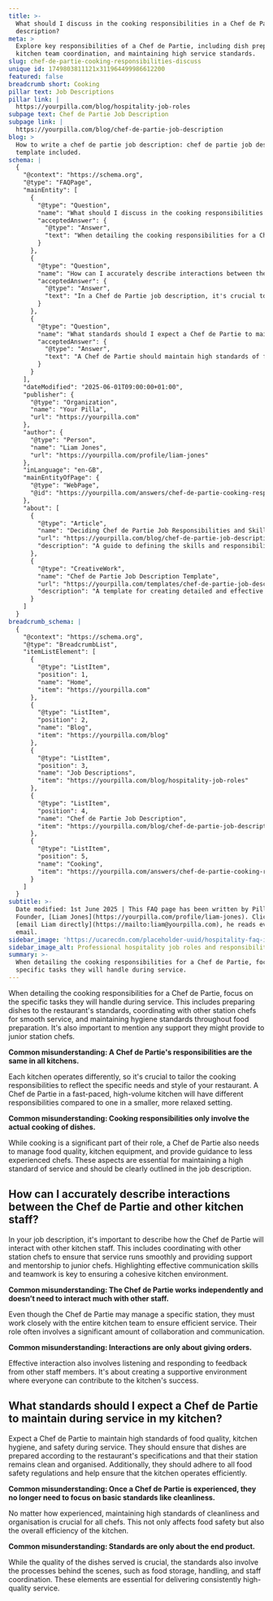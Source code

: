 ```yaml
---
title: >-
  What should I discuss in the cooking responsibilities in a Chef de Partie job
  description?
meta: >
  Explore key responsibilities of a Chef de Partie, including dish preparation,
  kitchen team coordination, and maintaining high service standards.
slug: chef-de-partie-cooking-responsibilities-discuss
unique id: 1749803811121x311964499986612200
featured: false
breadcrumb short: Cooking
pillar text: Job Descriptions
pillar link: |
  https://yourpilla.com/blog/hospitality-job-roles
subpage text: Chef de Partie Job Description
subpage link: |
  https://yourpilla.com/blog/chef-de-partie-job-description
blog: >
  How to write a chef de partie job description: chef de partie job description
  template included.
schema: |
  {
    "@context": "https://schema.org",
    "@type": "FAQPage",
    "mainEntity": [
      {
        "@type": "Question",
        "name": "What should I discuss in the cooking responsibilities in a Chef de Partie job description?",
        "acceptedAnswer": {
          "@type": "Answer",
          "text": "When detailing the cooking responsibilities for a Chef de Partie, focus on the specific tasks they will handle during service. Key areas to include are preparing dishes to the restaurant's standards, coordinating with other station chefs for smooth service, managing food quality, overseeing kitchen equipment, and maintaining hygiene throughout food preparation. Support to junior station chefs and adapting to the unique needs and style of the restaurant are also vital aspects."
        }
      },
      {
        "@type": "Question",
        "name": "How can I accurately describe interactions between the Chef de Partie and other kitchen staff?",
        "acceptedAnswer": {
          "@type": "Answer",
          "text": "In a Chef de Partie job description, it's crucial to describe their interactions with other kitchen staff as collaborative. The Chef de Partie should coordinate with other station chefs to ensure smooth service and provide support and mentorship to junior chefs. Emphasize the importance of effective communication skills and teamwork to foster a cohesive kitchen environment."
        }
      },
      {
        "@type": "Question",
        "name": "What standards should I expect a Chef de Partie to maintain during service in my kitchen?",
        "acceptedAnswer": {
          "@type": "Answer",
          "text": "A Chef de Partie should maintain high standards of food quality, kitchen hygiene, and safety during service. Expectations include preparing dishes according to the restaurant's specifications, keeping their station clean and organised, adhering to all food safety regulations, and contributing to the kitchen's overall efficiency."
        }
      }
    ],
    "dateModified": "2025-06-01T09:00:00+01:00",
    "publisher": {
      "@type": "Organization",
      "name": "Your Pilla",
      "url": "https://yourpilla.com"
    },
    "author": {
      "@type": "Person",
      "name": "Liam Jones",
      "url": "https://yourpilla.com/profile/liam-jones"
    },
    "inLanguage": "en-GB",
    "mainEntityOfPage": {
      "@type": "WebPage",
      "@id": "https://yourpilla.com/answers/chef-de-partie-cooking-responsibilities-discuss"
    },
    "about": [
      {
        "@type": "Article",
        "name": "Deciding Chef de Partie Job Responsibilities and Skills",
        "url": "https://yourpilla.com/blog/chef-de-partie-job-description",
        "description": "A guide to defining the skills and responsibilities necessary for a Chef de Partie in your kitchen."
      },
      {
        "@type": "CreativeWork",
        "name": "Chef de Partie Job Description Template",
        "url": "https://yourpilla.com/templates/chef-de-partie-job-description",
        "description": "A template for creating detailed and effective job descriptions for the role of Chef de Partie."
      }
    ]
  }
breadcrumb_schema: |
  {
    "@context": "https://schema.org",
    "@type": "BreadcrumbList",
    "itemListElement": [
      {
        "@type": "ListItem",
        "position": 1,
        "name": "Home",
        "item": "https://yourpilla.com"
      },
      {
        "@type": "ListItem",
        "position": 2,
        "name": "Blog",
        "item": "https://yourpilla.com/blog"
      },
      {
        "@type": "ListItem",
        "position": 3,
        "name": "Job Descriptions",
        "item": "https://yourpilla.com/blog/hospitality-job-roles"
      },
      {
        "@type": "ListItem",
        "position": 4,
        "name": "Chef de Partie Job Description",
        "item": "https://yourpilla.com/blog/chef-de-partie-job-description"
      },
      {
        "@type": "ListItem",
        "position": 5,
        "name": "Cooking",
        "item": "https://yourpilla.com/answers/chef-de-partie-cooking-responsibilities-discuss"
      }
    ]
  }
subtitle: >-
  Date modified: 1st June 2025 | This FAQ page has been written by Pilla
  Founder, [Liam Jones](https://yourpilla.com/profile/liam-jones). Click to
  [email Liam directly](https://mailto:liam@yourpilla.com), he reads every
  email.
sidebar_image: 'https://ucarecdn.com/placeholder-uuid/hospitality-faq-image.jpg'
sidebar_image_alt: Professional hospitality job roles and responsibilities
summary: >-
  When detailing the cooking responsibilities for a Chef de Partie, focus on the
  specific tasks they will handle during service.
---
```

When detailing the cooking responsibilities for a Chef de Partie, focus on the specific tasks they will handle during service. This includes preparing dishes to the restaurant's standards, coordinating with other station chefs for smooth service, and maintaining hygiene standards throughout food preparation. It's also important to mention any support they might provide to junior station chefs.

**Common misunderstanding: A Chef de Partie's responsibilities are the same in all kitchens.**

Each kitchen operates differently, so it's crucial to tailor the cooking responsibilities to reflect the specific needs and style of your restaurant. A Chef de Partie in a fast-paced, high-volume kitchen will have different responsibilities compared to one in a smaller, more relaxed setting.

**Common misunderstanding: Cooking responsibilities only involve the actual cooking of dishes.**

While cooking is a significant part of their role, a Chef de Partie also needs to manage food quality, kitchen equipment, and provide guidance to less experienced chefs. These aspects are essential for maintaining a high standard of service and should be clearly outlined in the job description.

## How can I accurately describe interactions between the Chef de Partie and other kitchen staff?

In your job description, it's important to describe how the Chef de Partie will interact with other kitchen staff. This includes coordinating with other station chefs to ensure that service runs smoothly and providing support and mentorship to junior chefs. Highlighting effective communication skills and teamwork is key to ensuring a cohesive kitchen environment.

**Common misunderstanding: The Chef de Partie works independently and doesn’t need to interact much with other staff.**

Even though the Chef de Partie may manage a specific station, they must work closely with the entire kitchen team to ensure efficient service. Their role often involves a significant amount of collaboration and communication.

**Common misunderstanding: Interactions are only about giving orders.**

Effective interaction also involves listening and responding to feedback from other staff members. It's about creating a supportive environment where everyone can contribute to the kitchen's success.

## What standards should I expect a Chef de Partie to maintain during service in my kitchen?

Expect a Chef de Partie to maintain high standards of food quality, kitchen hygiene, and safety during service. They should ensure that dishes are prepared according to the restaurant's specifications and that their station remains clean and organised. Additionally, they should adhere to all food safety regulations and help ensure that the kitchen operates efficiently.

**Common misunderstanding: Once a Chef de Partie is experienced, they no longer need to focus on basic standards like cleanliness.**

No matter how experienced, maintaining high standards of cleanliness and organisation is crucial for all chefs. This not only affects food safety but also the overall efficiency of the kitchen.

**Common misunderstanding: Standards are only about the end product.**

While the quality of the dishes served is crucial, the standards also involve the processes behind the scenes, such as food storage, handling, and staff coordination. These elements are essential for delivering consistently high-quality service.
